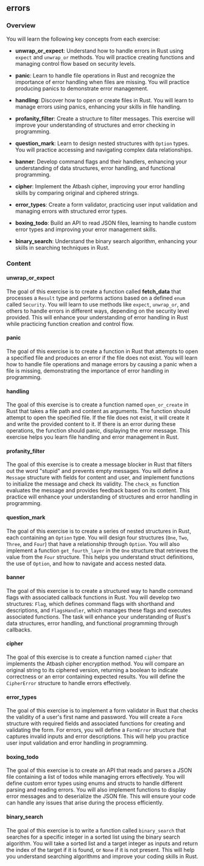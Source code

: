 ## errors

### Overview

You will learn the following key concepts from each exercise:

- **unwrap_or_expect**: Understand how to handle errors in Rust using `expect`
  and `unwrap_or` methods. You will practice creating functions and managing
  control flow based on security levels.

- **panic**: Learn to handle file operations in Rust and recognize the
  importance of error handling when files are missing. You will practice
  producing panics to demonstrate error management.

- **handling**: Discover how to open or create files in Rust. You will learn to
  manage errors using panics, enhancing your skills in file handling.

- **profanity_filter**: Create a structure to filter messages. This exercise
  will improve your understanding of structures and error checking in
  programming.

- **question_mark**: Learn to design nested structures with `Option` types. You
  will practice accessing and navigating complex data relationships.

- **banner**: Develop command flags and their handlers, enhancing your
  understanding of data structures, error handling, and functional programming.

- **cipher**: Implement the Atbash cipher, improving your error handling skills
  by comparing original and ciphered strings.

- **error_types**: Create a form validator, practicing user input validation and
  managing errors with structured error types.

- **boxing_todo**: Build an API to read JSON files, learning to handle custom
  error types and improving your error management skills.

- **binary_search**: Understand the binary search algorithm, enhancing your
  skills in searching techniques in Rust.

### Content

#### unwrap_or_expect

The goal of this exercise is to create a function called **fetch_data** that
processes a `Result` type and performs actions based on a defined `enum` called
`Security`. You will learn to use methods like `expect`, `unwrap_or`, and others
to handle errors in different ways, depending on the security level provided.
This will enhance your understanding of error handling in Rust while practicing
function creation and control flow.

#### panic

The goal of this exercise is to create a function in Rust that attempts to open
a specified file and produces an error if the file does not exist. You will
learn how to handle file operations and manage errors by causing a panic when a
file is missing, demonstrating the importance of error handling in programming.

#### handling

The goal of this exercise is to create a function named `open_or_create` in Rust
that takes a file path and content as arguments. The function should attempt to
open the specified file. If the file does not exist, it will create it and write
the provided content to it. If there is an error during these operations, the
function should panic, displaying the error message. This exercise helps you
learn file handling and error management in Rust.

#### profanity_filter

The goal of this exercise is to create a message blocker in Rust that filters
out the word "stupid" and prevents empty messages. You will define a `Message`
structure with fields for content and user, and implement functions to
initialize the message and check its validity. The `check_ms` function evaluates
the message and provides feedback based on its content. This practice will
enhance your understanding of structures and error handling in programming.

#### question_mark

The goal of this exercise is to create a series of nested structures in Rust,
each containing an `Option` type. You will design four structures (`One`, `Two`,
`Three`, and `Four`) that have a relationship through `Option`. You will also
implement a function `get_fourth_layer` in the `One` structure that retrieves
the value from the `Four` structure. This helps you understand struct
definitions, the use of `Option`, and how to navigate and access nested data.

#### banner

The goal of this exercise is to create a structured way to handle command flags
with associated callback functions in Rust. You will develop two structures:
`Flag`, which defines command flags with shorthand and descriptions, and
`FlagsHandler`, which manages these flags and executes associated functions. The
task will enhance your understanding of Rust's data structures, error handling,
and functional programming through callbacks.

#### cipher

The goal of this exercise is to create a function named `cipher` that implements
the Atbash cipher encryption method. You will compare an original string to its
ciphered version, returning a boolean to indicate correctness or an error
containing expected results. You will define the `CipherError` structure to
handle errors effectively.

#### error_types

The goal of this exercise is to implement a form validator in Rust that checks
the validity of a user's first name and password. You will create a `Form`
structure with required fields and associated functions for creating and
validating the form. For errors, you will define a `FormError` structure that
captures invalid inputs and error descriptions. This will help you practice user
input validation and error handling in programming.

#### boxing_todo

The goal of this exercise is to create an API that reads and parses a JSON file
containing a list of todos while managing errors effectively. You will define
custom error types using enums and structs to handle different parsing and
reading errors. You will also implement functions to display error messages and
to deserialize the JSON file. This will ensure your code can handle any issues
that arise during the process efficiently.

#### binary_search

The goal of this exercise is to write a function called `binary_search` that
searches for a specific integer in a sorted list using the binary search
algorithm. You will take a sorted list and a target integer as inputs and return
the index of the target if it is found, or `None` if it is not present. This
will help you understand searching algorithms and improve your coding skills in
Rust.
